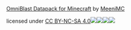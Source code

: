 [OmniBlast Datapack for Minecraft][] by [MeeniMC][]

licensed under [CC BY-NC-SA 4.0![][1]![][2]![][3]![][4]][5]

  [OmniBlast Datapack for Minecraft]: https://github.com/MeeniMc/OmniBlast
  [MeeniMC]: https://github.com/MeeniMc
  [1]: https://mirrors.creativecommons.org/presskit/icons/cc.svg?ref=chooser-v1
  [2]: https://mirrors.creativecommons.org/presskit/icons/by.svg?ref=chooser-v1
  [3]: https://mirrors.creativecommons.org/presskit/icons/nc.svg?ref=chooser-v1
  [4]: https://mirrors.creativecommons.org/presskit/icons/sa.svg?ref=chooser-v1
  [5]: https://creativecommons.org/licenses/by-nc-sa/4.0
